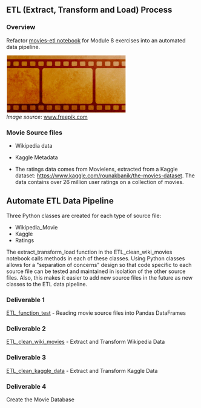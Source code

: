 ## ETL (Extract, Transform and Load) Process

### Overview
Refactor [movies-etl notebook](movies-etl.ipynb) for Module 8 exercises into an automated data pipeline.

![](images/film_strip.png)<br/>
*Image source*: www.freepik.com

### Movie Source files 
- Wikipedia data

- Kaggle Metadata

- The ratings data comes from Movielens, extracted from a Kaggle dataset:
<a href="https://www.kaggle.com/rounakbanik/the-movies-dataset" target="_blank">https://www.kaggle.com/rounakbanik/the-movies-dataset</a>. The data contains over 26 million user ratings on a collection of movies.


## Automate ETL Data Pipeline

Three Python classes are created for each type of source file:
- Wikipedia_Movie
- Kaggle
- Ratings

The extract_transform_load function in the ETL_clean_wiki_movies notebook calls methods in each of these classes. Using Python classes allows for a "separation of concerns" design so that code specific to each source file can be tested and maintained in isolation of the other source files. Also, this makes it easier to add new source files in the future as new classes to the ETL data pipeline.

### Deliverable 1
[ETL_function_test](ETL_function_test.ipynb) - Reading movie source files into Pandas DataFrames


### Deliverable 2 
[ETL_clean_wiki_movies](ETL_clean_wiki_movies.ipynb) - Extract and Transform Wikipedia Data


### Deliverable 3
[ETL_clean_kaggle_data](ETL_clean_kaggle_data.ipynb) - Extract and Transform Kaggle Data


### Deliverable 4
Create the Movie Database




